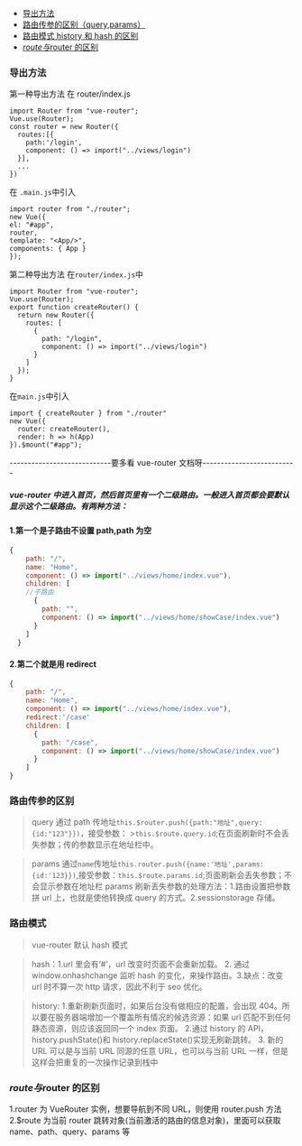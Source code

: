 - [导出方法](#导出方法)
- [路由传参的区别（query,params）](#路由传参的区别)
- [路由模式 history 和 hash 的区别](#路由模式)
- [$route与$router 的区别](#$route与$router的区别)

### 导出方法

第一种导出方法
在 router/index.js

```
import Router from "vue-router";
Vue.use(Router);
const router = new Router({
  routes:[{
    path:'/login',
    component: () => import("../views/login")
  }],
  ...
})
```

在 `.main.js`中引入

```
import router from "./router";
new Vue({
el: "#app",
router,
template: "<App/>",
components: { App }
});
```

第二种导出方法
在`router/index.js`中

```
import Router from "vue-router";
Vue.use(Router);
export function createRouter() {
  return new Router({
    routes: [
      {
        path: "/login",
        component: () => import("../views/login")
      }
    ]
  });
}
```

在`main.js`中引入

```
import { createRouter } from "./router"
new Vue({
  router: createRouter(),
  render: h => h(App)
}).$mount("#app");
```

----------------------------要多看 vue-router 文档呀--------------------------

##### vue-router 中进入首页，然后首页里有一个二级路由。一般进入首页都会要默认显示这个二级路由。有两种方法：

#### 1.第一个是子路由不设置 path,path 为空

```javascript
{
    path: "/",
    name: "Home",
    component: () => import("../views/home/index.vue"),
    children: [
    //子路由
      {
        path: "",
        component: () => import("../views/home/showCase/index.vue")
      }
    ]
  }
```

#### 2.第二个就是用 redirect

```javascript
{
    path: "/",
    name: "Home",
    component: () => import("../views/home/index.vue"),
    redirect:'/case'
    children: [
      {
        path: "/case",
        component: () => import("../views/home/showCase/index.vue")
      }
    ]
}
```

### 路由传参的区别

> query 通过 path 传地址`this.$router.push({path:"地址",query:{id:"123"}})`，接受参数： >`this.$route.query.id`;在页面刷新时不会丢失参数；传的参数显示在地址栏中。

> params 通过`name`传地址`this.router.push({name:'地址',params:{id:'123}})`,接受参数：`this.$route.params.id`;页面刷新会丢失参数；不会显示参数在地址栏
> params 刷新丢失参数的处理方法：1.路由设置把参数拼 url 上，也就是使他转换成 query 的方式。2.sessionstorage 存储。

### 路由模式

> vue-router 默认 hash 模式

> hash：1.url 里会有‘#’，url 改变时页面不会重新加载。 2. 通过 window.onhashchange 监听 hash 的变化，来操作路由。3.缺点：改变 url 时不算一次 http 请求，因此不利于 seo 优化。

> history: 1.重新刷新页面时，如果后台没有做相应的配置，会出现 404。所以要在服务器端增加一个覆盖所有情况的候选资源：如果 url 匹配不到任何静态资源，则应该返回同一个 index 页面。 2.通过 history 的 API，history.pushState()和 history.replaceState()实现无刷新跳转。 3. 新的 URL 可以是与当前 URL 同源的任意 URL，也可以与当前 URL 一样，但是这样会把重复的一次操作记录到栈中

### $route与$router 的区别

1.router 为 VueRouter 实例，想要导航到不同 URL，则使用 router.push 方法
2.$route 为当前 router 跳转对象(当前激活的路由的信息对象)，里面可以获取 name、path、query、params 等
